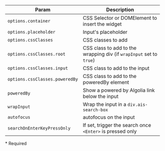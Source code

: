 | Param | Description |
| --- | --- |
|  <span class='attr-required'>`options.container`</span> | CSS Selector or DOMElement to insert the widget |
|  <span class='attr-optional'>`options.placeholder`</span> | Input's placeholder |
|  <span class='attr-optional'>`options.cssClasses`</span> | CSS classes to add |
|  <span class='attr-optional'>`options.cssClasses.root`</span> | CSS class to add to the wrapping div (if `wrapInput` set to `true`) |
|  <span class='attr-optional'>`options.cssClasses.input`</span> | CSS class to add to the input |
|  <span class='attr-optional'>`options.cssClasses.poweredBy`</span> | CSS class to add to the poweredBy element |
|  <span class='attr-optional'>`poweredBy`</span> | Show a powered by Algolia link below the input |
|  <span class='attr-optional'>`wrapInput`</span> | Wrap the input in a `div.ais-search-box` |
|  <span class='attr-optional'>`autofocus`</span> | autofocus on the input |
|  <span class='attr-optional'>`searchOnEnterKeyPressOnly`</span> | If set, trigger the search once `<Enter>` is pressed only |

<p class="attr-legend">* <span>Required</span></p>
